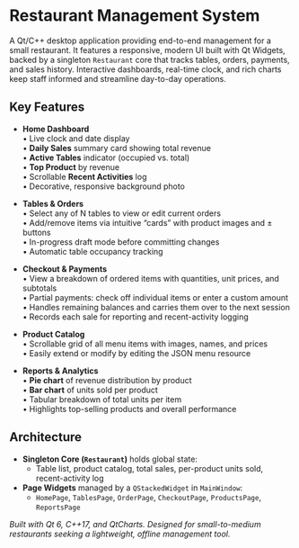 # Restaurant Management System

A Qt/C++ desktop application providing end-to-end management for a small restaurant. It features a responsive, modern UI built with Qt Widgets, backed by a singleton `Restaurant` core that tracks tables, orders, payments, and sales history. Interactive dashboards, real-time clock, and rich charts keep staff informed and streamline day-to-day operations.

## Key Features

- **Home Dashboard**  
  • Live clock and date display  
  • **Daily Sales** summary card showing total revenue  
  • **Active Tables** indicator (occupied vs. total)  
  • **Top Product** by revenue  
  • Scrollable **Recent Activities** log  
  • Decorative, responsive background photo  

- **Tables & Orders**  
  • Select any of N tables to view or edit current orders  
  • Add/remove items via intuitive “cards” with product images and ± buttons  
  • In-progress draft mode before committing changes  
  • Automatic table occupancy tracking  

- **Checkout & Payments**  
  • View a breakdown of ordered items with quantities, unit prices, and subtotals  
  • Partial payments: check off individual items or enter a custom amount  
  • Handles remaining balances and carries them over to the next session  
  • Records each sale for reporting and recent-activity logging  

- **Product Catalog**  
  • Scrollable grid of all menu items with images, names, and prices  
  • Easily extend or modify by editing the JSON menu resource

- **Reports & Analytics**  
  • **Pie chart** of revenue distribution by product  
  • **Bar chart** of units sold per product  
  • Tabular breakdown of total units per item  
  • Highlights top-selling products and overall performance  

## Architecture

- **Singleton Core (`Restaurant`)** holds global state:  
  - Table list, product catalog, total sales, per-product units sold, recent-activity log  
- **Page Widgets** managed by a `QStackedWidget` in `MainWindow`:  
  - `HomePage`, `TablesPage`, `OrderPage`, `CheckoutPage`, `ProductsPage`, `ReportsPage`   

*Built with Qt 6, C++17, and QtCharts. Designed for small-to-medium restaurants seeking a lightweight, offline management tool.*
